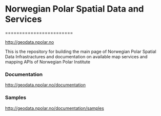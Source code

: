 # Norwegian Polar Spatial Data and Services
========================

http://geodata.npolar.no

This is the repository for building the main page of Norwegian Polar Spatial Data Infrastractures and documentation on available map services and mapping APIs of Norwegian Polar Institute

### Documentation

http://geodata.npolar.no/documentation

### Samples

http://geodata.npolar.no/documentation/samples
